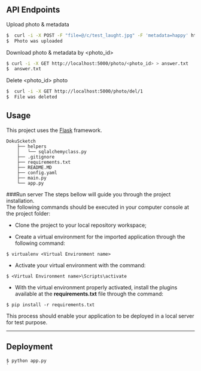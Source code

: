 ## API Endpoints

Upload photo & metadata
```bash
$  curl -i -X POST -F "file=@/c/test_laught.jpg" -F 'metadata=happy' http://localhost:5000/photo
$  Photo was uploaded
```

Download photo & metadata by <photo_id>
```bash
$ curl -i -X GET http://localhost:5000/photo/<photo_id> > answer.txt
$  answer.txt
```

Delete <photo_id> photo
```bash
$  curl -i -X GET http://localhost:5000/photo/del/1
$  File was deleted
```


## Usage

This project uses the [Flask](http://flask.pocoo.org/) framework.

```
DokuScketch
	├── helpers
	│   └── sqlalchemyclass.py
	├── .gitignore
	├── requirements.txt
	├── README.MD
	├── config.yaml
	├── main.py   
	└── app.py
```

###Run server
The steps bellow will guide you through the project installation.  </br>
The following commands should be executed in your computer console at the project folder:

* Clone the project to your local repository workspace;

* Create a virtual environment for the imported application through the following command:
```
$ virtualenv <Virtual Environment name>
```
* Activate your virtual environment with the command:
```
$ <Virtual Environment name>\Scripts\activate
```
 * With the virtual environment properly activated, install the plugins available at the **requirements.txt** file through the command:
```
$ pip install -r requirements.txt
```
This process should enable your application to be deployed in a local server for test purpose.

----------
Deployment
-------------
```
$ python app.py
`